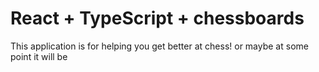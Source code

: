 # React + TypeScript + chessboards

This application is for helping you get better at chess! or maybe at some point it will be

